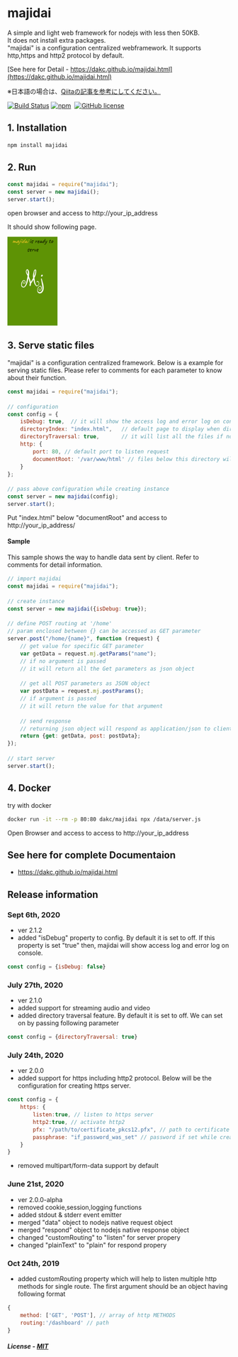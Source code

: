 # majidai
A simple and light web framework for nodejs with less then 50KB.  
It does not install extra packages.  
"majidai" is a configuration centralized webframework.
It supports http,https and http2 protocol by default.

[See here for Detail - https://dakc.github.io/majidai.html](https://dakc.github.io/majidai.html)

※日本語の場合は、[Qiitaの記事を参考にしてください。](https://qiita.com/_dakc_/items/e0057e98a58d581f37c6)

[![Build Status](https://travis-ci.com/dakc/majidai.svg?branch=master)](https://travis-ci.com/dakc/majidai)
[![npm](https://img.shields.io/npm/v/majidai.svg)](https://www.npmjs.com/package/majidai) 
[![GitHub license](https://img.shields.io/github/license/dakc/majidai.svg?style=popout)](https://github.com/dakc/majidai/blob/master/LICENSE) 

## 1. Installation
```bash
npm install majidai
```

## 2. Run

```javascript
const majidai = require("majidai");
const server = new majidai();
server.start();
```
open browser and access to http://your_ip_address

It should show following page.  

<img src="https://raw.githubusercontent.com/dakc/dakc.github.io/master/assets/img/toppage.png" height="200px">


## 3. Serve static files
"majidai" is a configuration centralized framework. Below is a example for serving static files. Please refer to comments for each parameter to know about their function.

```javascript
const majidai = require("majidai");

// configuration
const config = {
    isDebug: true,  // it will show the access log and error log on console
    directoryIndex: "index.html",   // default page to display when directory is accessed
    directoryTraversal: true,       // it will list all the files if no directoryIndex was found (Default: false)
    http: {
        port: 80, // default port to listen request
        documentRoot: '/var/www/html' // files below this directory will be accessible through web
    }
};

// pass above configuration while creating instance
const server = new majidai(config);
server.start();
```
Put "index.html" below "documentRoot" and access to http://your_ip_address/

#### Sample
This sample shows the way to handle data sent by client. Refer to comments for detail information.

```javascript
// import majidai
const majidai = require("majidai");

// create instance
const server = new majidai({isDebug: true});

// define POST routing at '/home'
// param enclosed between {} can be accessed as GET parameter
server.post("/home/{name}", function (request) {
    // get value for specific GET parameter
    var getData = request.mj.getParams("name");
    // if no argument is passed 
    // it will return all the Get parameters as json object

    // get all POST parameters as JSON object
    var postData = request.mj.postParams();
    // if argument is passed
    // it will return the value for that argument

    // send response
    // returning json object will respond as application/json to client
    return {get: getData, post: postData};
});

// start server
server.start();
```


## 4. Docker
try with docker
```bash
docker run -it --rm -p 80:80 dakc/majidai npx /data/server.js
```
Open Browser and access to access to http://your_ip_address




## See here for complete Documentaion 
- https://dakc.github.io/majidai.html

## Release information
### Sept 6th, 2020
* ver 2.1.2
* added "isDebug" property to config. By default it is set to off. If this property is set "true" then, majidai will show access log and error log on console.
```javascript
const config = {isDebug: false}
```

### July 27th, 2020
* ver 2.1.0
* added support for streaming audio and video
* added directory traversal feature. By default it is set to off. We can set on by passing following parameter
```javascript
const config = {directoryTraversal: true}
```

### July 24th, 2020
* ver 2.0.0
* added support for https including http2 protocol. Below will be the configuration for creating https server.
```javascript
const config = {
    https: {
        listen:true, // listen to https server
        http2:true, // activate http2
        pfx: "/path/to/certificate_pkcs12.pfx", // path to certificate at pkcs12 format
        passphrase: "if_password_was_set" // password if set while creating certificate
    }
}
```
* removed multipart/form-data support by default

### June 21st, 2020
* ver 2.0.0-alpha
* removed cookie,session,logging functions
* added stdout & stderr event emitter
* merged "data" object to nodejs native request object
* merged "respond" object to nodejs native response object
* changed "customRouting" to "listen" for server propery
* changed "plainText" to "plain" for respond propery

### Oct 24th, 2019
* added customRouting property which will help to listen multiple http methods for single route.
The first argument should be an object having following format
```javascript
{
    method: ['GET', 'POST'], // array of http METHODS
    routing:'/dashboard' // path
}
```


##### License - [MIT](LICENSE)